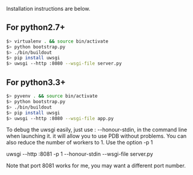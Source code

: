

Installation instructions are below.

For python2.7+
--------------

```bash
$> virtualenv . && source bin/activate
$> python bootstrap.py
$> ./bin/buildout
$> pip install uwsgi
$> uwsgi --http :8080 --wsgi-file server.py
```

For python3.3+
--------------

```bash
$> pyvenv . && source bin/activate
$> python bootstrap.py
$> ./bin/buildout
$> pip install uwsgi
$> uwsgi --http :8080 --wsgi-file app.py
```
To debug the uwsgi easily, just use : --honour-stdin, in the command line when launching it.
it will allow you to use PDB without problems.
You can also reduce the number of workers to 1.
Use the option -p 1

 uwsgi --http :8081  -p 1 --honour-stdin --wsgi-file server.py

Note that port 8081 works for me, you may want a different port number. 